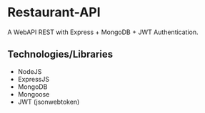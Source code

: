 # Restaurant-API

A WebAPI REST with Express + MongoDB + JWT Authentication.

## Technologies/Libraries

- NodeJS
- ExpressJS
- MongoDB
- Mongoose
- JWT (jsonwebtoken)
